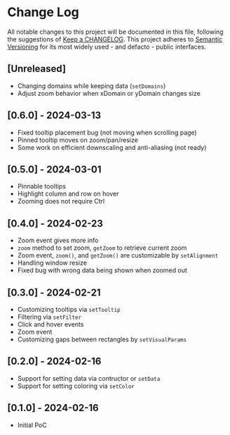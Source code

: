 # Change Log

All notable changes to this project will be documented in this file, following the suggestions of [Keep a CHANGELOG](http://keepachangelog.com/). This project adheres to [Semantic Versioning](http://semver.org/) for its most widely used - and defacto - public interfaces.

## [Unreleased]

- Changing domains while keeping data (`setDomains`)
- Adjust zoom behavior when xDomain or yDomain changes size

## [0.6.0] - 2024-03-13

- Fixed tooltip placement bug (not moving when scrolling page)
- Pinned tooltip moves on zoom/pan/resize
- Some work on efficient downscaling and anti-aliasing (not ready)

## [0.5.0] - 2024-03-01

- Pinnable tooltips
- Highlight column and row on hover
- Zooming does not require Ctrl

## [0.4.0] - 2024-02-23

- Zoom event gives more info
- `zoom` method to set zoom, `getZoom` to retrieve current zoom
- Zoom event, `zoom()`, and `getZoom()` are customizable by `setAlignment`
- Handling window resize
- Fixed bug with wrong data being shown when zoomed out

## [0.3.0] - 2024-02-21

- Customizing tooltips via `setTooltip`
- Filtering via `setFilter`
- Click and hover events
- Zoom event
- Customizing gaps between rectangles by `setVisualParams`

## [0.2.0] - 2024-02-16

- Support for setting data via contructor or `setData`
- Support for setting coloring via `setColor`

## [0.1.0] - 2024-02-16

- Initial PoC
